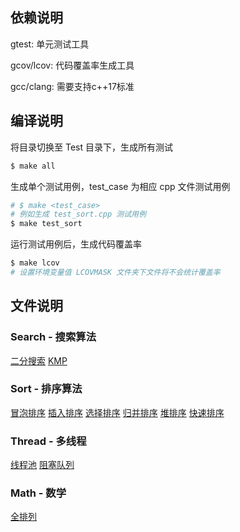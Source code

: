 ## 依赖说明

gtest: 单元测试工具

gcov/lcov: 代码覆盖率生成工具

gcc/clang: 需要支持c++17标准

## 编译说明

将目录切换至 Test 目录下，生成所有测试

```bash
$ make all 
```

生成单个测试用例，test_case 为相应 cpp 文件测试用例

```bash
# $ make <test_case>
# 例如生成 test_sort.cpp 测试用例
$ make test_sort
```

运行测试用例后，生成代码覆盖率

```bash
$ make lcov
# 设置环境变量值 LCOVMASK 文件夹下文件将不会统计覆盖率
```

## 文件说明

### Search - 搜索算法

[二分搜索](http://yezhem.com/index.php/archives/42/)
[KMP](http://yezhem.com/index.php/archives/44/)

### Sort - 排序算法

[冒泡排序](http://yezhem.com/index.php/archives/34/#3.2.%E5%86%92%E6%B3%A1%E6%8E%92%E5%BA%8F)
[插入排序](http://yezhem.com/index.php/archives/34/#3.1.%E6%8F%92%E5%85%A5%E6%8E%92%E5%BA%8F)
[选择排序](http://yezhem.com/index.php/archives/34/#3.3.%E9%80%89%E6%8B%A9%E6%8E%92%E5%BA%8F)
[归并排序](http://yezhem.com/index.php/archives/34/#3.4.%E5%BD%92%E5%B9%B6%E6%8E%92%E5%BA%8F)
[堆排序](http://yezhem.com/index.php/archives/34/#3.5.%E5%A0%86%E6%8E%92%E5%BA%8F)
[快速排序](http://yezhem.com/index.php/archives/34/#3.6.%E5%BF%AB%E9%80%9F%E6%8E%92%E5%BA%8F)

### Thread - 多线程
[线程池](http://yezhem.com/index.php/archives/45/)
[阻塞队列](http://yezhem.com/index.php/archives/46/)

### Math - 数学
[全排列](http://yezhem.com/index.php/archives/48/)